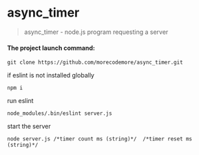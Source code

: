 # async_timer
>async_timer - node.js program requesting a server

#### The project launch command:
    git clone https://github.com/morecodemore/async_timer.git

if eslint is not installed globally
   
    npm i

run eslint

    node_modules/.bin/eslint server.js

start the server

    node server.js /*timer count ms (string)*/  /*timer reset ms (string)*/
